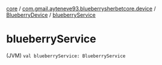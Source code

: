 [core](../../index.md) / [com.gmail.ayteneve93.blueberrysherbetcore.device](../index.md) / [BlueberryDevice](index.md) / [blueberryService](./blueberry-service.md)

# blueberryService

(JVM) `val blueberryService: BlueberryService`
